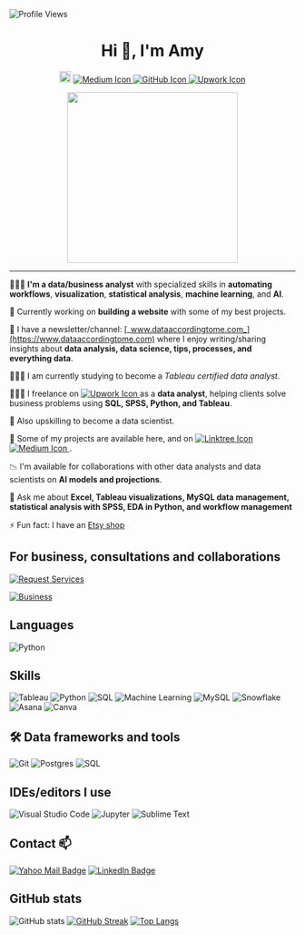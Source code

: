 ![Profile Views](https://komarev.com/ghpvc/?username=YummyAmy&label=Profile%20views&color=800080&style=flat)

<!--# Hi 👋, I'm Amy!  
[<img src="https://cdn.jsdelivr.net/npm/simple-icons@v9/icons/linkedin.svg" alt="LinkedIn" width="24" height="24">](https://www.linkedin.com/in/ameti-obong-u-395a25111/) -->

<div align="center">
  <h1 class="heading-element"> Hi 👋, I'm Amy</h1>

  [<img src="https://cdn.jsdelivr.net/npm/simple-icons@v9/icons/linkedin.svg" alt="LinkedIn" width="20" height="20">](https://www.linkedin.com/in/ameti-obong-u-395a25111/) 
  <a href="https://medium.com/@ameikpe" rel="nofollow" target="_blank">
    <img src="https://img.shields.io/static/v1?label=&message=Medium&color=12100E&logo=medium&logoColor=white" alt="Medium Icon" style="max-width: 100%;">
  </a>
  <a href="https://github.com/YummyAmy/YummyAmy" target="_blank">
    <img src="https://img.shields.io/static/v1?label=&message=GitHub&color=181717&logo=github&logoColor=white" alt="GitHub Icon" style="max-width: 100%;">
  </a>
  <a href="https://www.upwork.com/freelancers/amyu" rel="nofollow" target="_blank">
    <img src="https://img.shields.io/static/v1?label=&message=Upwork&color=6FDA44&logo=upwork&logoColor=white" alt="Upwork Icon" style="max-width: 100%;">
  </a>
</div>

<div align="center">
  <img src="https://github.com/user-attachments/assets/e0c16bc2-6a17-4871-8d1d-829de24c716a" width="300px">
</div>
</div>

---
👩🏽‍💻 **I'm a data/business analyst** with specialized skills in **automating workflows**, **visualization**, **statistical analysis**, **machine learning**, and **AI**.

🔭 Currently working on **building a website** with some of my best projects.

🌱 I have a newsletter/channel: [_www.dataaccordingtome.com_](https://www.dataaccordingtome.com) where I enjoy writing/sharing insights about **data analysis, data science, tips, processes, and everything data**.

👩🏽‍💻 I am currently studying to become a *Tableau certified data analyst*.

👩🏽‍💻 I freelance on <a href="https://www.upwork.com/freelancers/amyu" rel="nofollow" target="_blank">
    <img src="https://img.shields.io/static/v1?label=&message=Upwork&color=6FDA44&logo=upwork&logoColor=white" alt="Upwork Icon" style="max-width: 100%;">
  </a> as a **data analyst**, helping clients solve business problems using **SQL, SPSS, Python, and Tableau**.

👀 Also upskilling to become a data scientist.

📂 Some of my projects are available here, and on <a href="https://linktr.ee/amyusifoh" target="_blank">
  <img src="https://img.shields.io/static/v1?label=&message=Linktree&color=12100E&logo=linktree&logoColor=white" alt="Linktree Icon" style="max-width: 100%;">
</a> <a href="https://medium.com/@ameikpe" rel="nofollow" target="_blank">
    <img src="https://img.shields.io/static/v1?label=&message=Medium&color=12100E&logo=medium&logoColor=white" alt="Medium Icon" style="max-width: 100%;">
</a>.

📉 I'm available for collaborations with other data analysts and data scientists on **AI models and projections**.

💬 Ask me about **Excel, Tableau visualizations, MySQL data management, statistical analysis with SPSS, EDA in Python, and workflow management**

⚡ Fun fact: I have an [Etsy shop](https://omomodesigns.etsy.com)



## For business, consultations and collaborations
[![Request Services](https://img.shields.io/badge/Request_Services-%234285F4?style=for-the-badge&logo=google-forms&logoColor=white)](https://forms.gle/epuGXSNqobc3q8296)

<!-- _[Business](https://linktr.ee/ameusifoh)_ -->
<a href="https://linktr.ee/ameusifoh" target="_blank">
  <img src="https://img.shields.io/badge/-Business-blue?style=flat-square&logo=google&logoColor=white" alt="Business">
</a>


## Languages
![Python](https://img.shields.io/badge/-Python-yellow?style=flat-square&logo=python&logoColor=white)

## Skills
![Tableau](https://img.shields.io/badge/-Tableau-blue?style=flat-square&logo=tableau&logoColor=white)
![Python](https://img.shields.io/badge/-Python-yellow?style=flat-square&logo=python&logoColor=white)
![SQL](https://img.shields.io/badge/-SQL-lightgrey?style=flat-square&logo=sql&logoColor=white)
![Machine Learning](https://img.shields.io/badge/-Machine%20Learning-orange?style=flat-square&logo=tensorflow&logoColor=white)
![MySQL](https://img.shields.io/badge/-MySQL-blue?style=flat-square&logo=mysql&logoColor=white)
![Snowflake](https://img.shields.io/badge/-Snowflake-lightblue?style=flat-square&logo=snowflake&logoColor=white)
![Asana](https://img.shields.io/badge/-Asana-pink?style=flat-square&logo=asana&logoColor=white)
![Canva](https://img.shields.io/badge/-Canva-purple?style=flat-square&logo=canva&logoColor=white)

## 🛠 Data frameworks and tools
![Git](https://img.shields.io/badge/-Git-red?style=flat-square&logo=git&logoColor=white)
![Postgres](https://img.shields.io/badge/-Postgres-blue?style=flat-square&logo=postgresql&logoColor=white)
![SQL](https://img.shields.io/badge/-SQL-lightgrey?style=flat-square&logo=sql&logoColor=white)

## IDEs/editors I use
![Visual Studio Code](https://img.shields.io/badge/-Visual%20Studio%20Code-blue?style=flat-square&logo=visual-studio-code&logoColor=white)
![Jupyter](https://img.shields.io/badge/-Jupyter-orange?style=flat-square&logo=jupyter&logoColor=white)
![Sublime Text](https://img.shields.io/badge/-Sublime%20Text-orange?style=flat-square&logo=sublime-text&logoColor=white)

## Contact 📫
[![Yahoo Mail Badge](https://img.shields.io/badge/-Yahoo_Mail-purple?style=flat-square&logo=yahoo&logoColor=white&link=mailto:ameikpe@yahoo.com)](mailto:ameikpe@yahoo.com)
[![LinkedIn Badge](https://img.shields.io/badge/LinkedIn-black)](https://www.linkedin.com/in/ameti-obong-u-395a25111/)
<!--- [![Linkedin Badge](https://img.shields.io/badge/-LinkedIn-blue?style=flat-square&logo=Linkedin&logoColor=white&link=https://www.linkedin.com/in/ameti-obong-u-395a25111/)](https://www.linkedin.com/in/ameti-obong-u-395a25111/) -->


## GitHub stats
![GitHub stats](https://github-readme-stats.vercel.app/api?username=YummyAmy&show_icons=true&theme=radical&title=GitHub%20Stats)
[![GitHub Streak](https://streak-stats.demolab.com/?user=YummyAmy&theme=dark&title=Current%20Streak)](https://git.io/streak-stats)
[![Top Langs](https://github-readme-stats.vercel.app/api/top-langs/?username=YummyAmy&layout=compact&theme=radical&hide=javascript,html,csharp&title=Most%20Used%20Languages)](https://github.com/anuraghazra/github-readme-stats)

<!---
YummyAmy/YummyAmy is a ✨ special ✨ repository because its `README.md` (this file) appears on your GitHub profile.
You can click the Preview link to take a look at your changes.
